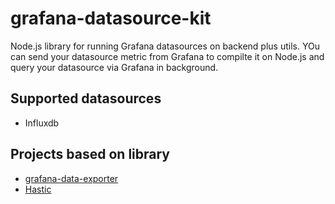 # grafana-datasource-kit
Node.js library for running Grafana datasources on backend plus utils.
YOu can send your datasource metric from Grafana to compilte it on Node.js and query your
datasource via Grafana in background.

## Supported datasources

* Influxdb

## Projects based on library
* [grafana-data-exporter](https://github.com/CorpGlory/grafana-data-exporter)
* [Hastic](https://github.com/hastic/hastic-server)

